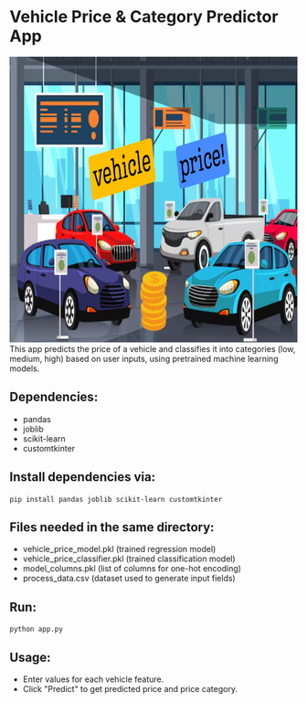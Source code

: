 # Vehicle Price & Category Predictor App
<div align="center">
<img src="tumbnail.png" alt="Vehicle price prediction" width="700" height="500">
</div>
This app predicts the price of a vehicle and classifies it into categories (low, medium, high)
based on user inputs, using pretrained machine learning models.

## Dependencies:
- pandas
- joblib
- scikit-learn
- customtkinter

## Install dependencies via:
    pip install pandas joblib scikit-learn customtkinter

## Files needed in the same directory:
- vehicle_price_model.pkl           (trained regression model)
- vehicle_price_classifier.pkl      (trained classification model)
- model_columns.pkl                 (list of columns for one-hot encoding)
- process_data.csv                  (dataset used to generate input fields)

## Run:
    python app.py

## Usage:
- Enter values for each vehicle feature.
- Click "Predict" to get predicted price and price category.
